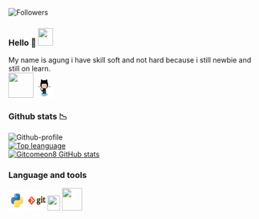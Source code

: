 ![Followers](https://img.shields.io/github/followers/Gitcomeon8?style=social)
### Hello 👋 <img src="https://raw.githubusercontent.com/MartinHeinz/MartinHeinz/master/wave.gif" width="30" height="35">

My name is agung i have skill soft and not hard because i still newbie and still on learn.<br>
<img src="https://art.pixilart.com/31d7e9208535f73.gif" width="50" height="50"> <img src="https://raw.githubusercontent.com/ijlik/ijlik/master/octocat.gif" width="35" height="40">

<!--
**Gitcomeon8/Gitcomeon8** is a ✨ _special_ ✨ repository because its `README.md` (this file) appears on your GitHub profile.

Here are some ideas to get you started:

- 🔭 I’m currently working on ...
- 🌱 I’m currently learning ...
- 👯 I’m looking to collaborate on ...
- 🤔 I’m looking for help with ...
- 💬 Ask me about ...
- 📫 How to reach me: ...
- 😄 Pronouns: ...
- ⚡ Fun fact: ...
-->

### Github stats 📉
![Github-profile](https://github-profile-summary-cards.vercel.app/api/cards/profile-details?username=Gitcomeon8&theme=vue)</br>
[![Top leanguage](https://github-readme-stats.vercel.app/api/top-langs?username=Gitcomeon8&layout=compact&show_icons=true&theme=radical)](https://github.com/Gitcomeon8/github-readme-stats)<br>
[![Gitcomeon8 GitHub stats](https://github-readme-stats.vercel.app/api?username=Gitcomeon8&layout=compact&show_icons=true&theme=radical)](https://github.com/Gitcomeon8/github-readme-stats)

### Language and tools
<img src="https://raw.githubusercontent.com/github/explore/80688e429a7d4ef2fca1e82350fe8e3517d3494d/topics/python/python.png" width="35" height="40"> <img src="https://raw.githubusercontent.com/github/explore/80688e429a7d4ef2fca1e82350fe8e3517d3494d/topics/git/git.png" width="35" height="40">
<img src="http://mensfeld.github.io/ruby-introduction/img/ruby.gif" width="25" height="30"> <img src="https://upload.wikimedia.org/wikipedia/commons/4/4f/Neovim-logo.svg" width="40" height="45">
